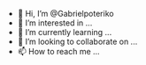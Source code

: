 - 👋 Hi, I’m @Gabrielpoteriko
- 👀 I’m interested in ...
- 🌱 I’m currently learning ...
- 💞️ I’m looking to collaborate on ...
- 📫 How to reach me ...

<!---
Gabrielpoteriko/Gabrielpoteriko is a ✨ special ✨ repository because its `README.md` (this file) appears on your GitHub profile.
You can click the Preview link to take a look at your changes.
--->
